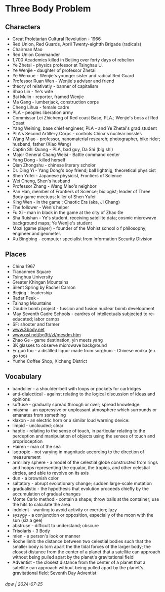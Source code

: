 # Three Body Problem

## Characters

* Great Proletarian Cultural Revolution - 1966
* Red Union, Red Guards, April Twenty-eightth Brigade (radicals)
* Chairman Mao
* Red Union Commander
* 1,700 Academics killed in Beijing over forty days of rebelion
* Ye Zhetai - physics professor at Tsinghau U.
* Ye Wenjie - daughter of professor Zhetai
* Ye Wenxue - Wenjie's younger sister and radical Red Guard
* Professor Ruan Wen - Wenjie's advisor and friend
* theory of relativatiy - banner of capitalism
* Shao Lin - Ye's wife
* Bai Mulin - reporter, framed Wenjie
* Ma Gang - lumberjack, construction corps
* Cheng Lihua - female cadre
* PLA - peoples liberation army
* Commissar Lei Zhicheng of Red coast Base, PLA.; Wenjie's boss at Red Coast
* Yang Weining, base chief engineer, PLA - and Ye Zhetai's grad student
* PLA's Second Artillery Corps - controls China's nuclear missles
* Wang Miao - professor, nanomaterial research; photographer, bike rider; husband, father (Xiao Wang)
* Captin Shi Quang - PLA, bad guy, Da Shi (big shi)
* Major General Chang Weisi - Battle command center
* Yang Dong - killed herself
* Qian Zhongshu - chinese literary scholor
* Dr. Ding Yi - Yang Dong's boy friend; ball lightnig; theoretical physicist
* Shen Yufei - Japanese physicist, Frontiers of Science
* Wei Cheng, Shen's husband
* Professor Zhang - Wang Miao's neighbor
* Pan Han, member of Frontiers of Science; biologist; leader of Three Body game meetups; killer of Shen Yufei
* King Wen - in the game ; Chaotic Era (aka, Ji Chang)
* The follower - Wen's helper
* Fu Xi - man in black in the game at the city of Zhao Ge
* Sha Ruishan - Ye's student, receiving satellite data; cosmic microwave background maps; Ye Wenjie's student
* Mozi (game player) - founder of the Mohist school o f philosophy; engineer and geometer.
* Xu Bingbing - computer specialist from Information Security Division

## Places

* China 1967
* Tiananmen Square
* Tsinghua University
* Greater Khingan Mountains
* Silent Spring by Rachel Carson
* Biejing - leadership
* Radar Peak - 
* Taihang Mountains
* Double bomb project - fussion and fusion nuclear bomb development
* May Seventh Cadre Schools - cardres of intellectuals subjected to re-educated; labor camps
* SF: shooter and farmer
* www.3body.net
* www.qsl.net/bg3tt/zl/mesdm.htm
* Zhao Ge - game destination, yin meets yang
* 3K glasses to observe microwave background
* Er guo tou - a distilled liquor made from sorghum - Chinese vodka (e.r. go too)
* Yunhe Coffee Shop, Xicheng District

## Vocabulary

* bandolier - a shoulder-belt with loops or pockets for cartridges
* anti-dialectical -  against relating to the logical discussion of ideas and opinions
* suffuse - gradually spread through or over; spread knowledge
* miasma -  an oppressive or unpleasant atmosphere which surrounds or emanates from something
* klaxon - an electric horn or a similar loud warning device:
* limpid -  unclouded; clear
* haptic - relating to the sense of touch, in particular relating to the perception and manipulation of objects using the senses of touch and proprioception
* Hairen - man of the sea
* isotropic -  not varying in magnitude according to the direction of measurement
* armillary sphere - a model of the celestial globe constructed from rings and hoops representing the equator, the tropics, and other celestial circles, and able to revolve on its axis
* dun - a brownish color
* saltatory - abrupt evolutionary change; sudden large-scale mutation
* gradualistic - the hypothesis that evolution proceeds chiefly by the accumulation of gradual changes
* Monte Carlo method - contain a shape; throw balls at the container; use the hits to calculate the area.
* indolent -  wanting to avoid activity or exertion; lazy
* syzygy - a conjunction or opposition, especially of the moon with the sun (siz a gee)
* abstruse - difficult to understand; obscure
* Trisolaris - 3 Body
* mien - a person's look or manner
* Roche limit: the distance between two celestial bodies such that the smaller body is torn apart the the tidal forces of the larger body; the closest distance from the center of a planet that a satellite can approach without being pulled apart by the planet's gravitational field
* Adventist - the closest distance from the center of a planet that a satellite can approach without being pulled apart by the planet's gravitational field; Seventh Day Adventist

###### dpw | 2024-07-25
